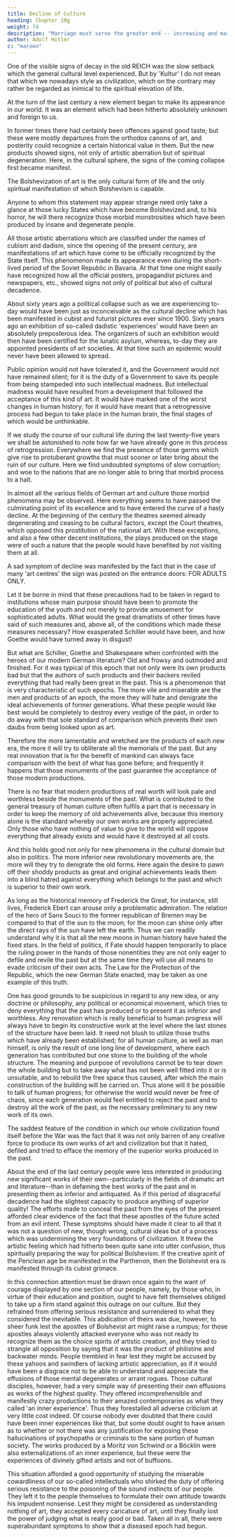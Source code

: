 ```yaml
---
title: Decline of Culture
heading: Chapter 10g
weight: 74
description: "Marriage must serve the greater end -- increasing and maintaining the human species and the race"
author: Adolf Hitler
c: "maroon"
---
```



One of the visible signs of decay in the old REICH was the slow setback which the general cultural level experienced. But by 'Kultur' I do not mean that which we nowadays style as civilization, which on the contrary may rather be regarded as
inimical to the spiritual elevation of life.

At the turn of the last century a new element began to make its appearance in our world. It was an element which had been hitherto absolutely unknown and foreign to us. 

In former times there had certainly been offences against good taste; but these were mostly departures from the orthodox canons of art, and posterity could recognize a certain historical value in them. But the new products showed signs, not only of artistic
aberration but of spiritual degeneration. Here, in the cultural sphere, the signs of the
coming collapse first became manifest.

The Bolshevization of art is the only cultural form of life and the only spiritual
manifestation of which Bolshevism is capable.

Anyone to whom this statement may appear strange need only take a glance at those lucky States which have become Bolshevized and, to his horror, he will there recognize those morbid monstrosities which have been produced by insane and degenerate
people. 

All those artistic aberrations which are classified under the names of cubism and dadism, since the opening of the present century, are manifestations of art which have come to be officially recognized by the State itself. This phenomenon made its
appearance even during the short-lived period of the Soviet Republic in Bavaria. At that
time one might easily have recognized how all the official posters, propagandist 
pictures and newspapers, etc., showed signs not only of political but also of cultural
decadence.

About sixty years ago a political collapse such as we are experiencing to-day would have been just as inconceivable as the cultural decline which has been manifested in cubist and futurist pictures ever since 1900. Sixty years ago an exhibition of so-called
dadistic 'experiences' would have been an absolutely preposterous idea. The organizers
of such an exhibition would then have been certified for the lunatic asylum, whereas,
to-day they are appointed presidents of art societies. At that time such an epidemic
would never have been allowed to spread. 

Public opinion would not have tolerated it, and the Government would not have remained silent; for it is the duty of a Government
to save its people from being stampeded into such intellectual madness. But intellectual
madness would have resulted from a development that followed the acceptance of this
kind of art. It would have marked one of the worst changes in human history; for it
would have meant that a retrogressive process had begun to take place in the human
brain, the final stages of which would be unthinkable.

If we study the course of our cultural life during the last twenty-five years we shall be
astonished to note how far we have already gone in this process of retrogression.
Everywhere we find the presence of those germs which give rise to protuberant
growths that must sooner or later bring about the ruin of our culture. Here we find
undoubted symptoms of slow corruption; and woe to the nations that are no longer able
to bring that morbid process to a halt.

In almost all the various fields of German art and culture those morbid phenomena may be observed. Here everything seems to have passed the culminating point of its excellence and to have entered the curve of a hasty decline. At the beginning of the
century the theatres seemed already degenerating and ceasing to be cultural factors,
except the Court theatres, which opposed this prostitution of the national art. With
these exceptions, and also a few other decent institutions, the plays produced on the
stage were of such a nature that the people would have benefited by not visiting them
at all. 

A sad symptom of decline was manifested by the fact that in the case of many 'art
centres' the sign was posted on the entrance doors: FOR ADULTS ONLY.

Let it be borne in mind that these precautions had to be taken in regard to institutions whose main purpose should have been to promote the education of the youth and not merely to provide amusement for sophisticated adults. What would the great
dramatists of other times have said of such measures and, above all, of the conditions
which made these measures necessary? How exasperated Schiller would have been,
and how Goethe would have turned away in disgust!

But what are Schiller, Goethe and Shakespeare when confronted with the heroes of our
modern German literature? Old and frowsy and outmoded and finished. For it was 
typical of this epoch that not only were its own products bad but that the authors of
such products and their backers reviled everything that had really been great in the
past. This is a phenomenon that is very characteristic of such epochs. The more vile and
miserable are the men and products of an epoch, the more they will hate and denigrate
the ideal achievements of former generations. What these people would like best would
be completely to destroy every vestige of the past, in order to do away with that sole
standard of comparison which prevents their own daubs from being looked upon as art.

Therefore the more lamentable and wretched are the products of each new era, the more it will try to obliterate all the memorials of the past. But any real innovation that is for the benefit of mankind can always face comparison with the best of what has gone
before; and frequently it happens that those monuments of the past guarantee the
acceptance of those modern productions. 

There is no fear that modern productions of
real worth will look pale and worthless beside the monuments of the past. What is
contributed to the general treasury of human culture often fulfils a part that is necessary
in order to keep the memory of old achievements alive, because this memory alone is
the standard whereby our own works are properly appreciated. Only those who have
nothing of value to give to the world will oppose everything that already exists and
would have it destroyed at all costs.

And this holds good not only for new phenomena in the cultural domain but also in
politics. The more inferior new revolutionary movements are, the more will they try to
denigrate the old forms. Here again the desire to pawn off their shoddy products as
great and original achievements leads them into a blind hatred against everything
which belongs to the past and which is superior to their own work. 

As long as the historical memory of Frederick the Great, for instance, still lives, Frederick Ebert can
arouse only a problematic admiration. The relation of the hero of Sans Souci to the
former republican of Bremen may be compared to that of the sun to the moon; for the
moon can shine only after the direct rays of the sun have left the earth. Thus we can
readily understand why it is that all the new moons in human history have hated the
fixed stars. In the field of politics, if Fate should happen temporarily to place the ruling
power in the hands of those nonentities they are not only eager to defile and revile the
past but at the same time they will use all means to evade criticism of their own acts.
The Law for the Protection of the Republic, which the new German State enacted, may
be taken as one example of this truth.

One has good grounds to be suspicious in regard to any new idea, or any doctrine or
philosophy, any political or economical movement, which tries to deny everything that
the past has produced or to present it as inferior and worthless. Any renovation which
is really beneficial to human progress will always have to begin its constructive work at
the level where the last stones of the structure have been laid. It need not blush to
utilize those truths which have already been established; for all human culture, as well
as man himself, is only the result of one long line of development, where each
generation has contributed but one stone to the building of the whole structure. The 
meaning and purpose of revolutions cannot be to tear down the whole building but to
take away what has not been well fitted into it or is unsuitable, and to rebuild the free
space thus caused, after which the main construction of the building will be carried on.
Thus alone will it be possible to talk of human progress; for otherwise the world would
never be free of chaos, since each generation would feel entitled to reject the past and to
destroy all the work of the past, as the necessary preliminary to any new work of its
own.

The saddest feature of the condition in which our whole civilization found itself before the War was the fact that it was not only barren of any creative force to produce its own works of art and civilization but that it hated, defiled and tried to efface the memory of
the superior works produced in the past. 

About the end of the last century people were
less interested in producing new significant works of their own--particularly in the
fields of dramatic art and literature--than in defaming the best works of the past and in
presenting them as inferior and antiquated. As if this period of disgraceful decadence
had the slightest capacity to produce anything of superior quality! The efforts made to
conceal the past from the eyes of the present afforded clear evidence of the fact that
these apostles of the future acted from an evil intent. These symptoms should have
made it clear to all that it was not a question of new, though wrong, cultural ideas but
of a process which was undermining the very foundations of civilization. It threw the
artistic feeling which had hitherto been quite sane into utter confusion, thus spiritually
preparing the way for political Bolshevism. If the creative spirit of the Periclean age be
manifested in the Parthenon, then the Bolshevist era is manifested through its cubist
grimace.

In this connection attention must be drawn once again to the want of courage displayed
by one section of our people, namely, by those who, in virtue of their education and
position, ought to have felt themselves obliged to take up a firm stand against this
outrage on our culture. But they refrained from offering serious resistance and
surrendered to what they considered the inevitable. This abdication of theirs was due,
however, to sheer funk lest the apostles of Bolshevist art might raise a rumpus; for those
apostles always violently attacked everyone who was not ready to recognize them as
the choice spirits of artistic creation, and they tried to strangle all opposition by saying
that it was the product of philistine and backwater minds. People trembled in fear lest
they might be accused by these yahoos and swindlers of lacking artistic appreciation, as
if it would have been a disgrace not to be able to understand and appreciate the
effusions of those mental degenerates or arrant rogues. Those cultural disciples,
however, had a very simple way of presenting their own effusions as works of the
highest quality. They offered incomprehensible and manifestly crazy productions to
their amazed contemporaries as what they called 'an inner experience'. Thus they
forestalled all adverse criticism at very little cost indeed. Of course nobody ever
doubted that there could have been inner experiences like that, but some doubt ought to 
have arisen as to whether or not there was any justification for exposing these
hallucinations of psychopaths or criminals to the sane portion of human society. The
works produced by a Moritz von Schwind or a Böcklin were also externalizations of an
inner experience, but these were the experiences of divinely gifted artists and not of
buffoons.

This situation afforded a good opportunity of studying the miserable cowardliness of
our so-called intellectuals who shirked the duty of offering serious resistance to the
poisoning of the sound instincts of our people. They left it to the people themselves to
formulate their own attitude towards his impudent nonsense. Lest they might be
considered as understanding nothing of art, they accepted every caricature of art, until
they finally lost the power of judging what is really good or bad.
Taken all in all, there were superabundant symptoms to show that a diseased epoch
had begun.

